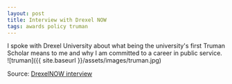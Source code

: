 ```yaml
---
layout: post
title: Interview with Drexel NOW
tags: awards policy truman
---
```


I spoke with Drexel University about what being the university's first Truman Scholar means to me and why I am committed to a career in public service.
![truman]({{ site.baseurl }}/assets/images/truman.jpg)

Source: [DrexelNOW interview](http://drexel.edu/now/archive/2017/April/Truman-Scholar-Vincent-O-Leary/)